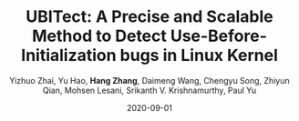 ---
title: 'UBITect: A Precise and Scalable Method to Detect Use-Before-Initialization bugs in Linux Kernel'
collection: publications
permalink:
excerpt:
date: 2020-09-01
venue: 'In Proceedings of the 2020 ACM Joint European Software Engineering Conference and Symposium on the Foundations of Software Engineering (FSE 20), Sacramento, CA.'
paperurl: 'https://www.cs.ucr.edu/~zhiyunq/pub/fse20_UBITect.pdf'
src: 'https://github.com/seclab-ucr/UBITect'
citation:
author: 'Yizhuo Zhai, Yu Hao, <b>Hang Zhang</b>, Daimeng Wang, Chengyu Song, Zhiyun Qian, Mohsen Lesani, Srikanth V. Krishnamurthy, Paul Yu'
venue_abbr: 'FSE 20'
---  